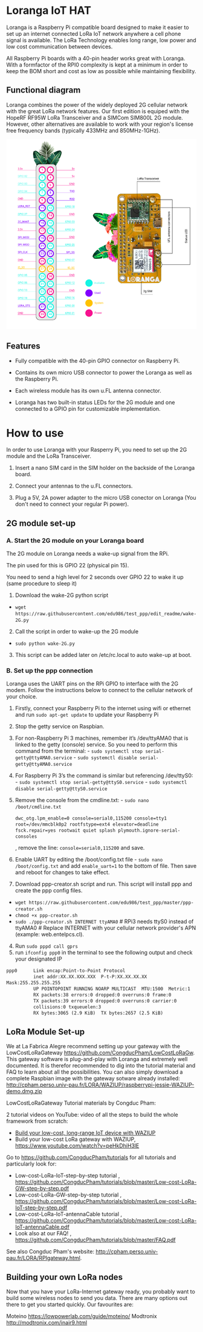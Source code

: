 # Loranga IoT HAT

Loranga is a Raspberry Pi compatible board designed to make it easier to set up an internet connected LoRa IoT network anywhere a cell phone signal is available. The LoRa Technology enables long range, low power and low cost communication between devices.

All Raspberry Pi boards with a 40-pin header works great with Loranga. With a formfactor of the RPI0 complexity is kept at a minimum in order to keep the BOM short and cost as low as possible while maintaining flexibility.

## Functional diagram

Loranga combines the power of the widely deployed 2G cellular network with the great LoRa network features.
Our first edition is equiped with the HopeRF RF95W LoRa Transceiver and a SIMCom SIM800L 2G module. However, other alternatives are available to work with your region's license free frequency bands (typically 433MHz and 850MHz-1GHz).

![Image of loranga](https://github.com/loranga/Loranga-Gateway/blob/Readme-edit/Docs/Photos/PARTES%2BTECNICAS%2BLORANGA-01.png)


## Features

- Fully compatible with the 40-pin GPIO connector on Raspberry Pi.

- Contains its own micro USB connector to power the Loranga as well as the Raspberry Pi.

- Each wireless module has its own u.FL antenna connector.

- Loranga has two built-in status LEDs for the 2G module and one connected to a GPIO pin for customizable implementation.


# How to use

In order to use Loranga with your Rasperry Pi, you need to set up the 2G module and the LoRa Transceiver.

1. Insert a nano SIM card in the SIM holder on the backside of the Loranga board.

2. Connect your antennas to the u.FL connectors.

3. Plug a 5V, 2A power adapter to the micro USB conector on Loranga (You don't need to connect your regular Pi power).


## 2G module set-up

### A. Start the 2G module on your Loranga board
The 2G module on Loranga needs a wake-up signal from the RPi.

The pin used for this is GPIO 22 (physical pin 15).

You need to send a high level for 2 seconds over GPIO 22 to wake it up (same procedure to sleep it)

1. Download the wake-2G python script
- `wget https://raw.githubusercontent.com/edu986/test_ppp/edit_readme/wake-2G.py`

2. Call the script in order to wake-up the 2G module
- `sudo python wake-2G.py`

3. This script can be added later on /etc/rc.local to auto wake-up at boot.


### B. Set up the ppp connection
Loranga uses the UART pins on the RPi GPIO to interface with the 2G modem. Follow the instructions below to connect to the cellular network of your choice.

1. Firstly, connect your Raspberry Pi to the internet using wifi or ethernet and run `sudo apt-get update` to update your Raspberry Pi

2. Stop the getty service on Raspbian.
  1. For non-Raspberry Pi 3 machines, remember it’s /dev/ttyAMA0 that is linked to the getty (console) service. So you need to perform this command from the terminal:
    - `sudo systemctl stop serial-getty@ttyAMA0.service`
    - `sudo systemctl disable serial-getty@ttyAMA0.service`

  2. For Raspberry Pi 3’s the command is similar but referencing /dev/ttyS0:
    - `sudo systemctl stop serial-getty@ttyS0.service`
    - `sudo systemctl disable serial-getty@ttyS0.service`

  3. Remove the console from the cmdline.txt:
    - `sudo nano /boot/cmdline.txt`
      ```
      dwc_otg.lpm_enable=0 console=serial0,115200 console=tty1 root=/dev/mmcblk0p2 rootfstype=ext4 elevator=deadline fsck.repair=yes rootwait quiet splash plymouth.ignore-serial-consoles
      ```
      , remove the line: `console=serial0,115200` and save.

  4. Enable UART by editing the /boot/config.txt file
    - `sudo nano /boot/config.txt` and add `enable_uart=1` to the bottom of file. Then save and reboot for changes to take effect.

3. Download ppp-creator.sh script and run. This script will install ppp and create the ppp config files.
  - `wget https://raw.githubusercontent.com/edu986/test_ppp/master/ppp-creator.sh`
  - `chmod +x ppp-creator.sh`
  - `sudo ./ppp-creator.sh INTERNET ttyAMA0` # RPi3 needs ttyS0 instead of ttyAMA0 # Replace INTERNET with your cellular network provider's APN (example: web.entelpcs.cl).

4. Run `sudo pppd call gprs`
5. run `ifconfig ppp0` in the terminal to see the following output and check your designated IP<br/>
  ```
  ppp0      Link encap:Point-to-Point Protocol
            inet addr:XX.XX.XXX.XXX  P-t-P:XX.XX.XX.XX  Mask:255.255.255.255
            UP POINTOPOINT RUNNING NOARP MULTICAST  MTU:1500  Metric:1
            RX packets:38 errors:0 dropped:0 overruns:0 frame:0
            TX packets:39 errors:0 dropped:0 overruns:0 carrier:0
            collisions:0 txqueuelen:3
            RX bytes:3065 (2.9 KiB)  TX bytes:2657 (2.5 KiB)

  ```


## LoRa Module Set-up

We at La Fabrica Alegre recommend setting up your gateway with the LowCostLoRaGateway https://github.com/CongducPham/LowCostLoRaGw.
This gateway software is plug-and-play with Loranga and extremely well documented. It is therefor recommended to dig into the tutorial material and FAQ to learn about all the possibilities. You can also simply download a complete Raspbian image with the gateway sotware already installed: http://cpham.perso.univ-pau.fr/LORA/WAZIUP/raspberrypi-jessie-WAZIUP-demo.dmg.zip

LowCostLoRaGateway Tutorial materials by Congduc Pham:

2 tutorial videos on YouTube: video of all the steps to build the whole framework from scratch:

- [Build your low-cost, long-range IoT device with WAZIUP](https://www.youtube.com/watch?v=YsKbJeeav_M)
- Build your low-cost LoRa gateway with WAZIUP, https://www.youtube.com/watch?v=peHkDhiH3lE

Go to https://github.com/CongducPham/tutorials for all tutorials and particularly look for:

- Low-cost-LoRa-IoT-step-by-step tutorial , https://github.com/CongducPham/tutorials/blob/master/Low-cost-LoRa-GW-step-by-step.pdf
- Low-cost-LoRa-GW-step-by-step tutorial , https://github.com/CongducPham/tutorials/blob/master/Low-cost-LoRa-IoT-step-by-step.pdf
- Low-cost-LoRa-IoT-antennaCable tutorial , https://github.com/CongducPham/tutorials/blob/master/Low-cost-LoRa-IoT-antennaCable.pdf
- Look also at our FAQ!  , https://github.com/CongducPham/tutorials/blob/master/FAQ.pdf

See also Congduc Pham's website: http://cpham.perso.univ-pau.fr/LORA/RPIgateway.html.



## Building your own LoRa nodes

Now that you have your LoRa-Internet gateway ready, you probably want to build some wireless nodes to send you data. There are many options out there to get you started quickly. Our favourites are:

Moteino https://lowpowerlab.com/guide/moteino/
Modtronix http://modtronix.com/inair9.html
